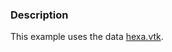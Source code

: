 ### Description

This example uses the data [hexa.vtk](https://github.com/lorensen/VTKExamples/raw/master/src/Testing/Data/hexa.vtk).
